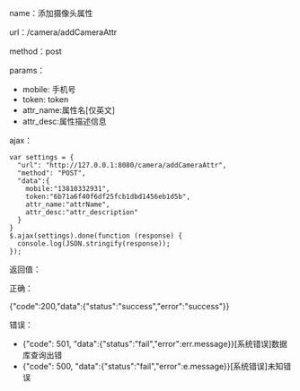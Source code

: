 name：添加摄像头属性

url：/camera/addCameraAttr

method：post

params：

* mobile: 手机号
* token: token
* attr_name:属性名[仅英文]
* attr_desc:属性描述信息

ajax：

```
var settings = {
  "url": "http://127.0.0.1:8080/camera/addCameraAttr",
  "method": "POST",
  "data":{
    mobile:"13810332931",
    token:"6b71a6f40f6df25fcb1dbd1456eb1d5b",
    attr_name:"attrName",
    attr_desc:"attr_description"
  }
}
$.ajax(settings).done(function (response) {
  console.log(JSON.stringify(response));
});
```


返回值：

正确：

{"code":200,"data":{"status":"success","error":"success"}}

错误：

* {"code": 501, "data":{"status":"fail","error":err.message}}[系统错误]数据库查询出错
* {"code": 500, "data":{"status":"fail","error":e.message}}[系统错误]未知错误
